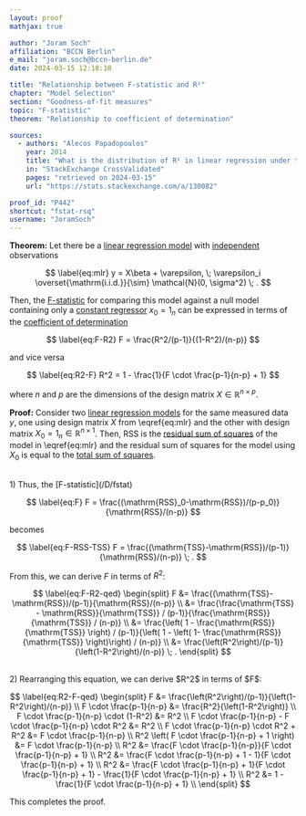 ```yaml
---
layout: proof
mathjax: true

author: "Joram Soch"
affiliation: "BCCN Berlin"
e_mail: "joram.soch@bccn-berlin.de"
date: 2024-03-15 12:18:18

title: "Relationship between F-statistic and R²"
chapter: "Model Selection"
section: "Goodness-of-fit measures"
topic: "F-statistic"
theorem: "Relationship to coefficient of determination"

sources:
  - authors: "Alecos Papadopoulos"
    year: 2014
    title: "What is the distribution of R² in linear regression under the null hypothesis?"
    in: "StackExchange CrossValidated"
    pages: "retrieved on 2024-03-15"
    url: "https://stats.stackexchange.com/a/130082"

proof_id: "P442"
shortcut: "fstat-rsq"
username: "JoramSoch"
---
```



**Theorem:** Let there be a [linear regression model](/D/mlr) with [independent](/D/ind) observations

$$ \label{eq:mlr}
y = X\beta + \varepsilon, \; \varepsilon_i \overset{\mathrm{i.i.d.}}{\sim} \mathcal{N}(0, \sigma^2) \; .
$$

Then, the [F-statistic](/D/fstat) for comparing this model against a null model containing only a [constant regressor](/D/mlr) $x_0 = 1_n$ can be expressed in terms of the [coefficient of determination](/D/rsq)

$$ \label{eq:F-R2}
F = \frac{R^2/(p-1)}{(1-R^2)/(n-p)}
$$

and vice versa

$$ \label{eq:R2-F}
R^2 = 1 - \frac{1}{F \cdot \frac{p-1}{n-p} + 1}
$$

where $n$ and $p$ are the dimensions of the design matrix $X \in \mathbb{R}^{n \times p}$.


**Proof:** Consider two [linear regression models](/D/mlr) for the same measured data $y$, one using design matrix $X$ from \eqref{eq:mlr} and the other with design matrix $X_0 = 1_n \in \mathbb{R}^{n \times 1}$. Then, $\mathrm{RSS}$ is the [residual sum of squares](/D/rss) of the model in \eqref{eq:mlr} and the residual sum of squares for the model using $X_0$ is equal to the [total sum of squares](/D/tss).

<br>
1) Thus, the [F-statistic](/D/fstat)

$$ \label{eq:F}
F = \frac{(\mathrm{RSS}_0-\mathrm{RSS})/(p-p_0)}{\mathrm{RSS}/(n-p)}
$$

becomes

$$ \label{eq:F-RSS-TSS}
F = \frac{(\mathrm{TSS}-\mathrm{RSS})/(p-1)}{\mathrm{RSS}/(n-p)} \; .
$$

From this, we can derive $F$ in terms of $R^2$:

$$ \label{eq:F-R2-qed}
\begin{split}
F &= \frac{(\mathrm{TSS}-\mathrm{RSS})/(p-1)}{\mathrm{RSS}/(n-p)} \\
&= \frac{\frac{\mathrm{TSS} - \mathrm{RSS}}{\mathrm{TSS}} / (p-1)}{\frac{\mathrm{RSS}}{\mathrm{TSS}} / (n-p)} \\
&= \frac{\left( 1 - \frac{\mathrm{RSS}}{\mathrm{TSS}} \right) / (p-1)}{\left( 1 - \left( 1- \frac{\mathrm{RSS}}{\mathrm{TSS}} \right)\right) / (n-p)} \\
&= \frac{\left(R^2\right)/(p-1)}{\left(1-R^2\right)/(n-p)} \; .
\end{split}
$$

<br>
2) Rearranging this equation, we can derive $R^2$ in terms of $F$:

$$ \label{eq:R2-F-qed}
\begin{split}
F &= \frac{\left(R^2\right)/(p-1)}{\left(1-R^2\right)/(n-p)} \\
F \cdot \frac{p-1}{n-p} &= \frac{R^2}{\left(1-R^2\right)} \\
F \cdot \frac{p-1}{n-p} \cdot (1-R^2) &= R^2 \\
F \cdot \frac{p-1}{n-p} - F \cdot \frac{p-1}{n-p} \cdot R^2 &= R^2 \\
F \cdot \frac{p-1}{n-p} \cdot R^2 + R^2 &= F \cdot \frac{p-1}{n-p} \\
R^2 \left( F \cdot \frac{p-1}{n-p} + 1 \right) &= F \cdot \frac{p-1}{n-p} \\
R^2 &= \frac{F \cdot \frac{p-1}{n-p}}{F \cdot \frac{p-1}{n-p} + 1} \\
R^2 &= \frac{F \cdot \frac{p-1}{n-p} + 1 - 1}{F \cdot \frac{p-1}{n-p} + 1} \\
R^2 &= \frac{F \cdot \frac{p-1}{n-p} + 1}{F \cdot \frac{p-1}{n-p} + 1} - \frac{1}{F \cdot \frac{p-1}{n-p} + 1} \\
R^2 &= 1 - \frac{1}{F \cdot \frac{p-1}{n-p} + 1} \\
\end{split}
$$

This completes the proof.